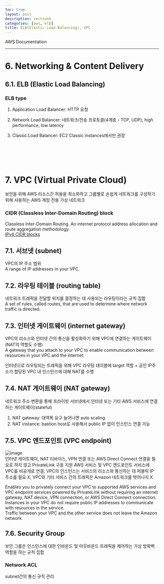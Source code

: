```yaml
---
toc: true
layout: post
description: section6
categories: [aws, elb]
title: ELB(Elastic Load Balancing), VPC
---
```


AWS Documentation

---

# 6. Networking & Content Delivery

## 6.1. ELB (Elastic Load Balancing)


### ELB type  

1) Application Load Balancer: HTTP 요청  

2) Network Load Balancer: 네트워크/전송 프로토콜(4계층 - TCP, UDP), high performance, low latency  

3) Classic Load Balancer: EC2 Classic instances에서만 권장  


<br><br>
---

# 7. VPC (Virtual Private Cloud)
보안을 위해 AWS 리소스간 허용을 최소화하고 그룹별로 손쉽게 네트워크를 구성하기 위해 사용하는 AWS 계정 전용 가상 네트워크  

### CIDR (Classless Inter-Domain Routing) block  
Classless Inter-Domain Routing. An internet protocol address allocation and route aggregation methodology.  
[IPv4 CIDR blocks](https://en.wikipedia.org/wiki/Classless_Inter-Domain_Routing#IPv4_CIDR_blocks)  

## 7.1. 서브넷 (subnet)  
VPC의 IP 주소 범위  
A range of IP addresses in your VPC.

## 7.2. 라우팅 테이블 (routing table)  
네트워크 트래픽을 전달할 위치를 결정하는 데 사용되는 라우팅이라는 규칙 집합  
A set of rules, called routes, that are used to determine where network traffic is directed.  

## 7.3. 인터넷 게이트웨이 (internet gateway)  
VPC의 리소스와 인터넷 간의 통신을 활성화하기 위해 VPC에 연결하는 게이트웨이 (NAT의 역할도 수행)  
A gateway that you attach to your VPC to enable communication between resources in your VPC and the internet.  

인터넷으로 라우팅되는 트래픽을 위해 VPC 라우팅 테이블에 target 역할 + 공인 IP주소가 할당된 VPC 내 인스턴스에 대해 NAT를 수행  

## 7.4. NAT 게이트웨이 (NAT gateway)  
네트워크 주소 변환을 통해 프라이빗 서브넷에서 인터넷 또는 기타 AWS 서비스에 연결하는 게이트웨이(stateful)  
1) NAT gateway: 대역폭 요구 늘어나면 auto scaling  
2) NAT instance: bastion host로 사용해서 public IP 없이 인스턴스 연결 가능  

## 7.5. VPC 엔드포인트 (VPC endpoint)  
![image](https://user-images.githubusercontent.com/83441376/141411445-a86f1cf8-e2d7-4cc4-a077-b2ae18ae133a.png)  
인터넷 게이트웨이, NAT 디바이스, VPN 연결 또는 AWS Direct Connect 연결을 필요로 하지 않고 PrivateLink 구동 지원 AWS 서비스 및 VPC 엔드포인트 서비스에 VPC를 비공개로 연결, VPC의 인스턴스는 서비스의 리소스와 통신하는 데 퍼블릭 IP 주소를 필요 X, VPC와 기타 서비스 간의 트래픽은 Amazon 네트워크를 벗어나지 X  

Enables you to privately connect your VPC to supported AWS services and VPC endpoint services powered by PrivateLink without requiring an internet gateway, NAT device, VPN connection, or AWS Direct Connect connection.  
Instances in your VPC do not require public IP addresses to communicate with resources in the service.  
Traffic between your VPC and the other service does not leave the Amazon network.  


## 7.6. Security Group  
보안 그룹은 인스턴스에 대한 인바운드 및 아웃바운드 트래픽을 제어하는 가상 방화벽 역할을 하는 규칙 집합  


### Network ACL  
subnet간의 통신 규칙 관리  




<br><br>
---




